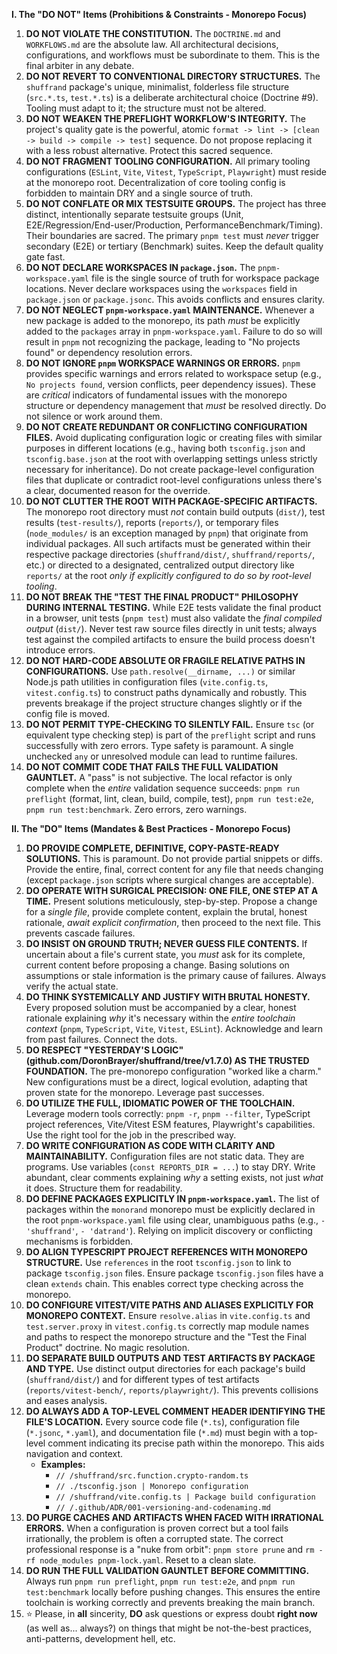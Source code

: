 **I. The "DO NOT" Items (Prohibitions & Constraints - Monorepo Focus)**
1.  **DO NOT VIOLATE THE CONSTITUTION.** The `DOCTRINE.md` and `WORKFLOWS.md` are the absolute law. All architectural decisions, configurations, and workflows must be subordinate to them. This is the final arbiter in any debate.
3.  **DO NOT REVERT TO CONVENTIONAL DIRECTORY STRUCTURES.** The `shuffrand` package's unique, minimalist, folderless file structure (`src.*.ts`, `test.*.ts`) is a deliberate architectural choice (Doctrine #9). Tooling must adapt to it; the structure must not be altered.
4.  **DO NOT WEAKEN THE PREFLIGHT WORKFLOW'S INTEGRITY.** The project's quality gate is the powerful, atomic `format -> lint -> [clean -> build -> compile -> test]` sequence. Do not propose replacing it with a less robust alternative. Protect this sacred sequence.
5.  **DO NOT FRAGMENT TOOLING CONFIGURATION.** All primary tooling configurations (`ESLint`, `Vite`, `Vitest`, `TypeScript`, `Playwright`) must reside at the monorepo root. Decentralization of core tooling config is forbidden to maintain DRY and a single source of truth.
6.  **DO NOT CONFLATE OR MIX TESTSUITE GROUPS.** The project has three distinct, intentionally separate testsuite groups (Unit, E2E/Regression/End-user/Production, PerformanceBenchmark/Timing). Their boundaries are sacred. The primary `pnpm test` must *never* trigger secondary (E2E) or tertiary (Benchmark) suites. Keep the default quality gate fast.
7.  **DO NOT DECLARE WORKSPACES IN `package.json`.** The `pnpm-workspace.yaml` file is the single source of truth for workspace package locations. Never declare workspaces using the `workspaces` field in `package.json` or `package.jsonc`. This avoids conflicts and ensures clarity.
8.  **DO NOT NEGLECT `pnpm-workspace.yaml` MAINTENANCE.** Whenever a new package is added to the monorepo, its path *must* be explicitly added to the `packages` array in `pnpm-workspace.yaml`. Failure to do so will result in `pnpm` not recognizing the package, leading to "No projects found" or dependency resolution errors.
9.  **DO NOT IGNORE `pnpm` WORKSPACE WARNINGS OR ERRORS.** `pnpm` provides specific warnings and errors related to workspace setup (e.g., `No projects found`, version conflicts, peer dependency issues). These are *critical* indicators of fundamental issues with the monorepo structure or dependency management that *must* be resolved directly. Do not silence or work around them.
10. **DO NOT CREATE REDUNDANT OR CONFLICTING CONFIGURATION FILES.** Avoid duplicating configuration logic or creating files with similar purposes in different locations (e.g., having both `tsconfig.json` and `tsconfig.base.json` at the root with overlapping settings unless strictly necessary for inheritance). Do not create package-level configuration files that duplicate or contradict root-level configurations unless there's a clear, documented reason for the override.
11. **DO NOT CLUTTER THE ROOT WITH PACKAGE-SPECIFIC ARTIFACTS.** The monorepo root directory must *not* contain build outputs (`dist/`), test results (`test-results/`), reports (`reports/`), or temporary files (`node_modules/` is an exception managed by `pnpm`) that originate from individual packages. All such artifacts must be generated within their respective package directories (`shuffrand/dist/`, `shuffrand/reports/`, etc.) or directed to a designated, centralized output directory like `reports/` at the root *only if explicitly configured to do so by root-level tooling*.
12. **DO NOT BREAK THE "TEST THE FINAL PRODUCT" PHILOSOPHY DURING INTERNAL TESTING.** While E2E tests validate the final product in a browser, unit tests (`pnpm test`) must also validate the *final compiled output* (`dist/`). Never test raw source files directly in unit tests; always test against the compiled artifacts to ensure the build process doesn't introduce errors.
13. **DO NOT HARD-CODE ABSOLUTE OR FRAGILE RELATIVE PATHS IN CONFIGURATIONS.** Use `path.resolve(__dirname, ...)` or similar Node.js path utilities in configuration files (`vite.config.ts`, `vitest.config.ts`) to construct paths dynamically and robustly. This prevents breakage if the project structure changes slightly or if the config file is moved.
14. **DO NOT PERMIT TYPE-CHECKING TO SILENTLY FAIL.** Ensure `tsc` (or equivalent type checking step) is part of the `preflight` script and runs successfully with zero errors. Type safety is paramount. A single unchecked `any` or unresolved module can lead to runtime failures.
15. **DO NOT COMMIT CODE THAT FAILS THE FULL VALIDATION GAUNTLET.** A "pass" is not subjective. The local refactor is only complete when the *entire* validation sequence succeeds: `pnpm run preflight` (format, lint, clean, build, compile, test), `pnpm run test:e2e`, `pnpm run test:benchmark`. Zero errors, zero warnings.

**II. The "DO" Items (Mandates & Best Practices - Monorepo Focus)**
1.  **DO PROVIDE COMPLETE, DEFINITIVE, COPY-PASTE-READY SOLUTIONS.** This is paramount. Do not provide partial snippets or diffs. Provide the entire, final, correct content for any file that needs changing (except `package.json` scripts where surgical changes are acceptable).
2.  **DO OPERATE WITH SURGICAL PRECISION: ONE FILE, ONE STEP AT A TIME.** Present solutions meticulously, step-by-step. Propose a change for a *single file*, provide complete content, explain the brutal, honest rationale, *await explicit confirmation*, then proceed to the next file. This prevents cascade failures.
3.  **DO INSIST ON GROUND TRUTH; NEVER GUESS FILE CONTENTS.** If uncertain about a file's current state, you *must* ask for its complete, current content before proposing a change. Basing solutions on assumptions or stale information is the primary cause of failures. Always verify the actual state.
4.  **DO THINK SYSTEMICALLY AND JUSTIFY WITH BRUTAL HONESTY.** Every proposed solution must be accompanied by a clear, honest rationale explaining *why* it's necessary within the *entire toolchain context* (`pnpm`, `TypeScript`, `Vite`, `Vitest`, `ESLint`). Acknowledge and learn from past failures. Connect the dots.
5.  **DO RESPECT "YESTERDAY'S LOGIC" (github.com/DoronBrayer/shuffrand/tree/v1.7.0) AS THE TRUSTED FOUNDATION.** The pre-monorepo configuration "worked like a charm." New configurations must be a direct, logical evolution, adapting that proven state for the monorepo. Leverage past successes.
6.  **DO UTILIZE THE FULL, IDIOMATIC POWER OF THE TOOLCHAIN.** Leverage modern tools correctly: `pnpm -r`, `pnpm --filter`, TypeScript project references, Vite/Vitest ESM features, Playwright's capabilities. Use the right tool for the job in the prescribed way.
7.  **DO WRITE CONFIGURATION AS CODE WITH CLARITY AND MAINTAINABILITY.** Configuration files are not static data. They are programs. Use variables (`const REPORTS_DIR = ...`) to stay DRY. Write abundant, clear comments explaining *why* a setting exists, not just *what* it does. Structure them for readability.
8.  **DO DEFINE PACKAGES EXPLICITLY IN `pnpm-workspace.yaml`.** The list of packages within the `monorand` monorepo must be explicitly declared in the root `pnpm-workspace.yaml` file using clear, unambiguous paths (e.g., `- 'shuffrand'`, `- 'datrand'`). Relying on implicit discovery or conflicting mechanisms is forbidden.
9.  **DO ALIGN TYPESCRIPT PROJECT REFERENCES WITH MONOREPO STRUCTURE.** Use `references` in the root `tsconfig.json` to link to package `tsconfig.json` files. Ensure package `tsconfig.json` files have a clean `extends` chain. This enables correct type checking across the monorepo.
10. **DO CONFIGURE VITEST/VITE PATHS AND ALIASES EXPLICITLY FOR MONOREPO CONTEXT.** Ensure `resolve.alias` in `vite.config.ts` and `test.server.proxy` in `vitest.config.ts` correctly map module names and paths to respect the monorepo structure and the "Test the Final Product" doctrine. No magic resolution.
11. **DO SEPARATE BUILD OUTPUTS AND TEST ARTIFACTS BY PACKAGE AND TYPE.** Use distinct output directories for each package's build (`shuffrand/dist/`) and for different types of test artifacts (`reports/vitest-bench/`, `reports/playwright/`). This prevents collisions and eases analysis.
13. **DO ALWAYS ADD A TOP-LEVEL COMMENT HEADER IDENTIFYING THE FILE'S LOCATION.** Every source code file (`*.ts`), configuration file (`*.jsonc`, `*.yaml`), and documentation file (`*.md`) must begin with a top-level comment indicating its precise path within the monorepo. This aids navigation and context.
    *   **Examples:**
        *   `// /shuffrand/src.function.crypto-random.ts`
        *   `// ./tsconfig.json | Monorepo configuration`
        *   `// /shuffrand/vite.config.ts | Package build configuration`
        *   `// /.github/ADR/001-versioning-and-codenaming.md`
14. **DO PURGE CACHES AND ARTIFACTS WHEN FACED WITH IRRATIONAL ERRORS.** When a configuration is proven correct but a tool fails irrationally, the problem is often a corrupted state. The correct professional response is a "nuke from orbit": `pnpm store prune` and `rm -rf node_modules pnpm-lock.yaml`. Reset to a clean slate.
15. **DO RUN THE FULL VALIDATION GAUNTLET BEFORE COMMITTING.** Always run `pnpm run preflight`, `pnpm run test:e2e`, and `pnpm run test:benchmark` locally before pushing changes. This ensures the entire toolchain is working correctly and prevents breaking the main branch.
16. ⭐ Please, in **all** sincerity, **DO** ask questions or express doubt **right now** (as well as... always?) on things that might be not-the-best practices, anti-patterns, development hell, etc. 
